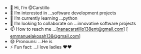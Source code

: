 - 👋 Hi, I’m @Carstillo
- 👀 I’m interested in ...software development projects 
- 🌱 I’m currently learning ...python 
- 💞️ I’m looking to collaborate on ...innovative software projects 
- 📫 How to reach me ...[nanacarstillo138ent@gmail.com]
[ emmanuelakosah138@gmail.com]
- 😄 Pronouns: ...He is 
- ⚡ Fun fact: ...I love ladies ❤️❤️

<!---
Carstillo/Carstillo is a ✨ special ✨ repository because its `README.md` (this file) appears on your GitHub profile.
You can click the Preview link to take a look at your changes.
--->
